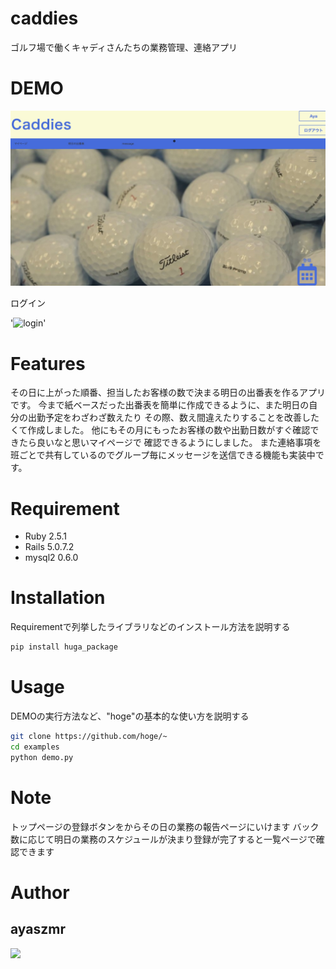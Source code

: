 # caddies

ゴルフ場で働くキャディさんたちの業務管理、連絡アプリ

 
# DEMO
 
![caggies](readme.jpg)

ログイン

'![login](https://raw.github.com/wiki/ayaszmr/caddies/gif/login.gif)'
 
# Features
 
その日に上がった順番、担当したお客様の数で決まる明日の出番表を作るアプリです。
今まで紙ベースだった出番表を簡単に作成できるように、また明日の自分の出勤予定をわざわざ数えたり
その際、数え間違えたりすることを改善したくて作成しました。 他にもその月にもったお客様の数や出勤日数がすぐ確認できたら良いなと思いマイページで
確認できるようにしました。 また連絡事項を班ごとで共有しているのでグループ毎にメッセージを送信できる機能も実装中です。
 
# Requirement
 
* Ruby 2.5.1
* Rails 5.0.7.2
* mysql2 0.6.0
 
# Installation
 
Requirementで列挙したライブラリなどのインストール方法を説明する
 
```bash
pip install huga_package
```
 
# Usage
 
DEMOの実行方法など、"hoge"の基本的な使い方を説明する
 
```bash
git clone https://github.com/hoge/~
cd examples
python demo.py
```
 
# Note
 
トップページの登録ボタンをからその日の業務の報告ページにいけます
バック数に応じて明日の業務のスケジュールが決まり登録が完了すると一覧ページで確認できます
 
# Author
 
## ayaszmr
<a href="https://github.com/ayaszmr"><img src="https://avatars0.githubusercontent.com/u/56391010?s=460&v=4" height="100px;" /></a>
 
